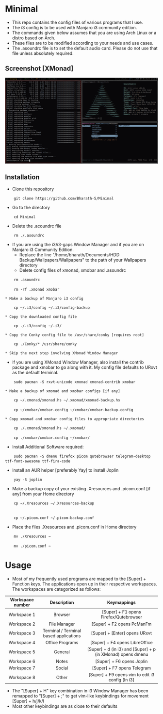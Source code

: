 # Minimal

- This repo contains the config files of various programs that I use.
- The i3 config is to be used with Manjaro i3 community edition.
- The commands given below assumes that you are using Arch Linux or a distro based on Arch.
- These files are to be modified according to your needs and use cases.
- The .asoundrc file is to set the default audio card. Please do not use that file unless absolutely required.

## Screenshot [XMonad]

![alt text](https://github.com/Bharath-5/Minimal/blob/master/XMonadScreenshot.png?raw=true)

## Installation
- Clone this repository

```
    git clone https://github.com/Bharath-5/Minimal
```

- Go to the directory

```
    cd Minimal
```

- Delete the .acoundrc file

```
    rm ./.asoundrc
```	

- If you are using the i3/i3-gaps Window Manager and if you are on Manjaro i3 Community Edition.
	* Replace the line "/home/bharath/Documents/HDD Backup/Wallpapers/Wallpapers" to the path of your Wallpapers directory
	* Delete config files of xmonad, xmobar and .asoundrc

```
    rm .asoundrc

    rm -rf .xmonad xmobar
```

	* Make a backup of Manjaro i3 config 

```
    cp ~/.i3/config ~/.i3/config-backup
```

	* Copy the downloaded config file 

```
    cp ./.i3/config ~/.i3/
```

	* Copy the Conky config file to /usr/share/conky [requires root]

```
    cp ./Conky/* /usr/share/conky
```

	* Skip the next step involving XMonad Window Manager

- If you are using XMonad Window Manager, also install the contrib package and xmobar to go along with it. My config file defaults to URxvt as the default terminal.

```
    sudo pacman -S rxvt-unicode xmonad xmonad-contrib xmobar
```

	* Make a backup of xmonad and xmobar configs [if any]

```
    cp ~/.xmonad/xmonad.hs ~/.xmonad/xmonad-backup.hs

    cp ~/xmobar/xmobar.config ~/xmobar/xmobar-backup.config
```

	* Copy xmonad and xmobar config files to appropriate directories

```
    cp ./.xmonad/xmonad.hs ~/.xmonad/

    cp ./xmobar/xmobar.config ~/xmobar/
```

- Install Additional Software required:

```
    sudo pacman -S dmenu firefox picom qutebrowser telegram-desktop ttf-font-awesome ttf-fira-code 
```

- Install an AUR helper [preferably Yay] to install Joplin

```
    yay -S joplin
```

- Make a backup copy of your existing .Xresources and .picom.conf [if any] from your Home directory

```
    cp ~/.Xresources ~/.Xresources-backup


    cp ~/.picom.conf ~/.picom-backup.conf
```

- Place the files .Xresources and .picom.conf in Home directory

```
    mv ./Xresources ~

    mv ./picom.conf ~
```

# Usage

- Most of my frequently used programs are mapped to the [Super] + Function keys. The applications open up in their respective workspaces. The workspaces are categorized as follows:

| Workspace number | Description | Keymappings |
|:----------------:|:-----------:|:-----------:|
| Workspace 1 | Browser | [Super] + F1 opens Firefox/Qutebrowser | 
| Workspace 2 | File Manager | [Super] + F2 opens PcManFm |
| Workspace 3 | Terminal / Terminal based applications | [Super] + [Enter] opens URxvt |
| Workspace 4 | Office Programs	| [Super] + F4 opens LibreOffice |
| Workspace 5 | General	| [Super] + d (in i3) and [Super] + p (in XMonad) opens dmenu |	
| Workspace 6 | Notes | [Super] + F6 opens Joplin |
| Workspace 7 | Social | [Super] + F7 opens Telegram |
| Workspace 8 | Other | [Super] + F9 opens vim to edit i3 config [In i3] |

- The "[Super] + H" key combination in i3 Window Manager has been remapped to "[Super] + ;" to get vim-like keybindings for movement [Super] + h/j/k/l
- Most other keybindings are as close to their defaults



